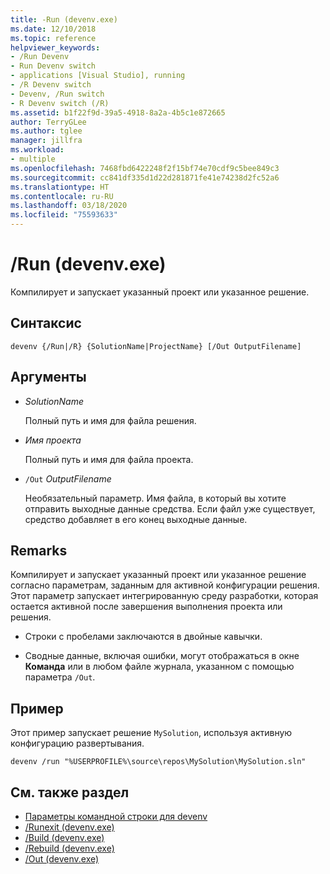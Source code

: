 ```yaml
---
title: -Run (devenv.exe)
ms.date: 12/10/2018
ms.topic: reference
helpviewer_keywords:
- /Run Devenv
- Run Devenv switch
- applications [Visual Studio], running
- /R Devenv switch
- Devenv, /Run switch
- R Devenv switch (/R)
ms.assetid: b1f22f9d-39a5-4918-8a2a-4b5c1e872665
author: TerryGLee
ms.author: tglee
manager: jillfra
ms.workload:
- multiple
ms.openlocfilehash: 7468fbd6422248f2f15bf74e70cdf9c5bee849c3
ms.sourcegitcommit: cc841df335d1d22d281871fe41e74238d2fc52a6
ms.translationtype: HT
ms.contentlocale: ru-RU
ms.lasthandoff: 03/18/2020
ms.locfileid: "75593633"
---
```

# <a name="run-devenvexe"></a>/Run (devenv.exe)

Компилирует и запускает указанный проект или указанное решение.

## <a name="syntax"></a>Синтаксис

```shell
devenv {/Run|/R} {SolutionName|ProjectName} [/Out OutputFilename]
```

## <a name="arguments"></a>Аргументы

- *SolutionName*

  Полный путь и имя для файла решения.

- *Имя проекта*

  Полный путь и имя для файла проекта.

- `/Out` *OutputFilename*

  Необязательный параметр. Имя файла, в который вы хотите отправить выходные данные средства. Если файл уже существует, средство добавляет в его конец выходные данные.

## <a name="remarks"></a>Remarks

Компилирует и запускает указанный проект или указанное решение согласно параметрам, заданным для активной конфигурации решения. Этот параметр запускает интегрированную среду разработки, которая остается активной после завершения выполнения проекта или решения.

- Строки с пробелами заключаются в двойные кавычки.

- Сводные данные, включая ошибки, могут отображаться в окне **Команда** или в любом файле журнала, указанном с помощью параметра `/Out`.

## <a name="example"></a>Пример

Этот пример запускает решение `MySolution`, используя активную конфигурацию развертывания.

```shell
devenv /run "%USERPROFILE%\source\repos\MySolution\MySolution.sln"
```

## <a name="see-also"></a>См. также раздел

- [Параметры командной строки для devenv](../../ide/reference/devenv-command-line-switches.md)
- [/Runexit (devenv.exe)](../../ide/reference/runexit-devenv-exe.md)
- [/Build (devenv.exe)](../../ide/reference/build-devenv-exe.md)
- [/Rebuild (devenv.exe)](../../ide/reference/rebuild-devenv-exe.md)
- [/Out (devenv.exe)](../../ide/reference/out-devenv-exe.md)
